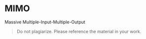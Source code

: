 # MIMO
Massive Multiple-Input-Multiple-Output

> Do not plagiarize. Please reference the material in your work.
